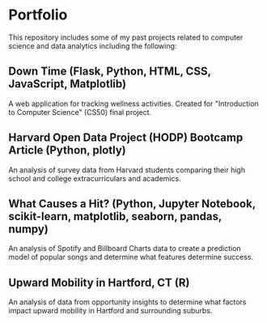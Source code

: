 # Portfolio
This repository includes some of my past projects related to computer science and data analytics including the following:

## Down Time (Flask, Python, HTML, CSS, JavaScript, Matplotlib)
A web application for tracking wellness activities. Created for "Introduction to Computer Science" (CS50) final project.

## Harvard Open Data Project (HODP) Bootcamp Article (Python, plotly)
An analysis of survey data from Harvard students comparing their high school and college extracurriculars and academics.

## What Causes a Hit? (Python, Jupyter Notebook, scikit-learn, matplotlib, seaborn, pandas, numpy)
An analysis of Spotify and Billboard Charts data to create a prediction model of popular songs and determine what features determine success.

## Upward Mobility in Hartford, CT (R)
An analysis of data from opportunity insights to determine what factors impact upward mobility in Hartford and surrounding suburbs.

